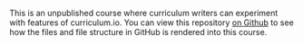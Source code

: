 This is an unpublished course where curriculum writers can experiment with features of curriculum.io. You can view this repository [on Github](https://github.com/curriculumio/sandbox) to see how the files and file structure in GitHub is rendered into this course.